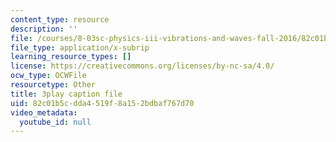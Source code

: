 ```yaml
---
content_type: resource
description: ''
file: /courses/8-03sc-physics-iii-vibrations-and-waves-fall-2016/82c01b5cdda4519f8a152bdbaf767d70_4ysFC9vd3GE.vtt
file_type: application/x-subrip
learning_resource_types: []
license: https://creativecommons.org/licenses/by-nc-sa/4.0/
ocw_type: OCWFile
resourcetype: Other
title: 3play caption file
uid: 82c01b5c-dda4-519f-8a15-2bdbaf767d70
video_metadata:
  youtube_id: null
---
```

